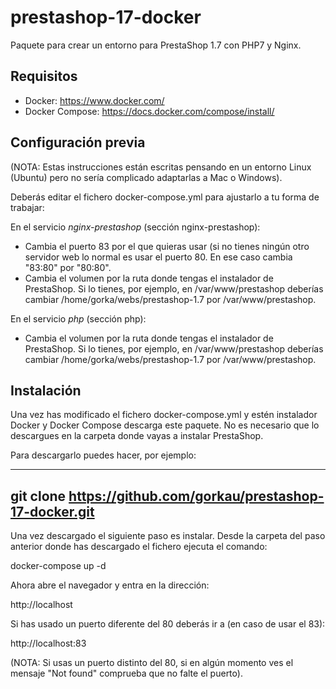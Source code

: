 # prestashop-17-docker
Paquete para crear un entorno para PrestaShop 1.7 con PHP7 y Nginx.

## Requisitos

* Docker: https://www.docker.com/
* Docker Compose: https://docs.docker.com/compose/install/

## Configuración previa

(NOTA: Estas instrucciones están escritas pensando en un entorno Linux (Ubuntu) pero no sería complicado adaptarlas a Mac o Windows).

Deberás editar el fichero docker-compose.yml para ajustarlo a tu forma de trabajar:

En el servicio _nginx-prestashop_ (sección nginx-prestashop):

* Cambia el puerto 83 por el que quieras usar (si no tienes ningún otro servidor web lo normal es usar el puerto 80. En ese caso cambia "83:80" por "80:80".
* Cambia el volumen por la ruta donde tengas el instalador de PrestaShop. Si lo tienes, por ejemplo, en /var/www/prestashop deberías cambiar /home/gorka/webs/prestashop-1.7 por /var/www/prestashop.

En el servicio _php_ (sección php):

* Cambia el volumen por la ruta donde tengas el instalador de PrestaShop. Si lo tienes, por ejemplo, en /var/www/prestashop deberías cambiar /home/gorka/webs/prestashop-1.7 por /var/www/prestashop.

## Instalación 

Una vez has modificado el fichero docker-compose.yml y estén instalador Docker y Docker Compose descarga este paquete. No es necesario que lo descargues en la carpeta donde vayas a instalar PrestaShop.

Para descargarlo puedes hacer, por ejemplo:

----
git clone https://github.com/gorkau/prestashop-17-docker.git
----

Una vez descargado el siguiente paso es instalar. Desde la carpeta del paso anterior donde has descargado el fichero ejecuta el comando:

docker-compose up -d

Ahora abre el navegador y entra en la dirección:

http://localhost

Si has usado un puerto diferente del 80 deberás ir a (en caso de usar el 83):

http://localhost:83

(NOTA: Si usas un puerto distinto del 80, si en algún momento ves el mensaje "Not found" comprueba que no falte el puerto).

